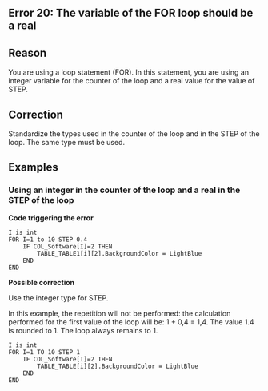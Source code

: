 
## Error 20: The variable of the FOR loop should be a real
			



<a name="NOTE1"></a>
<a name="NOTE1_1"></a>


## Reason
<a name="reason_ELTTEXTE000085"></a>
You are using a loop statement (FOR). In this statement, you are using an integer variable for the counter of the loop and a real value for the value of STEP.

<a name="NOTE2"></a>
<a name="NOTE2_1"></a>


## Correction
<a name="correction_ELTTEXTE000109"></a>
Standardize the types used in the counter of the loop and in the STEP of the loop. The same type must be used.

<a name="NOTE3"></a>
<a name="NOTE3_1"></a>


## Examples
<a name="examples_ELTTEXTE000133"></a>


### Using an integer in the counter of the loop and a real in the STEP of the loop
<a name="using_integer_the_counter_the_loop_and_real_the_step_the_loop_ELTPARAGRAPHE000025"></a>

**Code triggering the error** 


```wl
I is int
FOR I=1 to 10 STEP 0.4
	IF COL_Software[I]=2 THEN
		TABLE_TABLE1[i][2].BackgroundColor = LightBlue
	END
END
```




**Possible correction**

Use the integer type for STEP.

In this example, the repetition will not be performed: the calculation performed for the first value of the loop will be: 1 + 0,4 = 1,4. The value 1.4 is rounded to 1. The loop always remains to 1.


```wl
I is int
FOR I=1 TO 10 STEP 1
	IF COL_Software[I]=2 THEN
		TABLE_TABLE[i][2].BackgroundColor = LightBlue
	END
END
```



